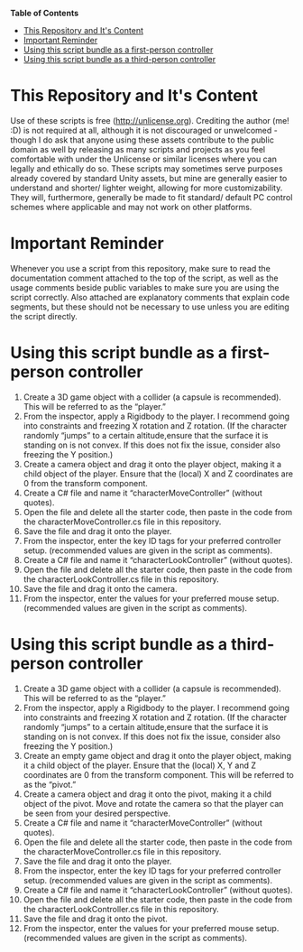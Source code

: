 **Table of Contents**
- [This Repository and It's Content](#)
- [Important Reminder](#)
- [Using this script bundle as a first-person controller](#)
- [Using this script bundle as a third-person controller](#)

# This Repository and It's Content
Use of these scripts is free (http://unlicense.org). Crediting the author (me! :D) is not required at all, although it is not discouraged or unwelcomed - though I do ask that anyone using these assets contribute to the public domain as well by releasing as many scripts and projects as you feel comfortable with under the Unlicense or similar licenses where you can legally and ethically do so.
These scripts may sometimes serve purposes already covered by standard Unity assets, but mine are generally easier to understand and shorter/ lighter weight, allowing for more customizability. They will, furthermore, generally be made to fit standard/ default PC control schemes where applicable and may not work on other platforms.

# Important Reminder
Whenever you use a script from this repository, make sure to read the documentation comment attached to the top of the script, as well as the usage comments beside public variables to make sure you are using the script correctly. Also attached are explanatory comments that explain code segments, but these should not be necessary to use unless you are editing the script directly.

# Using this script bundle as a first-person controller
1. Create a 3D game object with a collider (a capsule is recommended). This will be referred to as the “player.”
2. From the inspector, apply a Rigidbody to the player. I recommend going into constraints and freezing X rotation and Z rotation. (If the character randomly “jumps” to a certain altitude,ensure that the surface it is standing on is not convex. If this does not fix the issue, consider also freezing the Y position.)
3. Create a camera object and drag it onto the player object, making it a child object of the player. Ensure that the (local) X and Z coordinates are 0 from the transform component.
4. Create a C# file and name it “characterMoveController” (without quotes).
5. Open the file and delete all the starter code, then paste in the code from the characterMoveController.cs file in this repository. 
6. Save the file and drag it onto the player.
7. From the inspector, enter the key ID tags for your preferred controller setup. (recommended values are given in the script as comments).
8. Create a C# file and name it “characterLookController” (without quotes).
9. Open the file and delete all the starter code, then paste in the code from the characterLookController.cs file in this repository.
10. Save the file and drag it onto the camera.
11. From the inspector, enter the values for your preferred mouse setup. (recommended values are given in the script as comments).

# Using this script bundle as a third-person controller
1. Create a 3D game object with a collider (a capsule is recommended). This will be referred to as the “player.”
2. From the inspector, apply a Rigidbody to the player. I recommend going into constraints and freezing X rotation and Z rotation. (If the character randomly “jumps” to a certain altitude,ensure that the surface it is standing on is not convex. If this does not fix the issue, consider also freezing the Y position.)
3. Create an empty game object and drag it onto the player object, making it a child object of the player. Ensure that the (local) X, Y and Z coordinates are 0 from the transform component. This will be referred to as the “pivot.”
4. Create a camera object and drag it onto the pivot, making it a child object of the pivot. Move  and rotate the camera so that the player can be seen from your desired perspective.
5. Create a C# file and name it “characterMoveController” (without quotes).
6. Open the file and delete all the starter code, then paste in the code from the characterMoveController.cs file in this repository.
7. Save the file and drag it onto the player.
8. From the inspector, enter the key ID tags for your preferred controller setup. (recommended values are given in the script as comments).
9. Create a C# file and name it “characterLookController” (without quotes).
10. Open the file and delete all the starter code, then paste in the code from the characterLookController.cs file in this repository.
11. Save the file and drag it onto the pivot.
12. From the inspector, enter the values for your preferred mouse setup. (recommended values are given in the script as comments).
